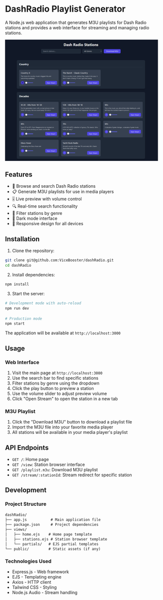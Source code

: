 # DashRadio Playlist Generator

A Node.js web application that generates M3U playlists for Dash Radio stations and provides a web interface for streaming and managing radio stations.

![DashRadio Interface](screenshots/screenshot.png)

## Features

- 🎵 Browse and search Dash Radio stations
- 📋 Generate M3U playlists for use in media players
- 🎚️ Live preview with volume control
- 🔍 Real-time search functionality
- 📑 Filter stations by genre
- 🌙 Dark mode interface
- 📱 Responsive design for all devices

## Installation

1. Clone the repository:
```bash
git clone git@github.com:ViceBooster/dashRadio.git
cd dashRadio
```

2. Install dependencies:
```bash
npm install
```

3. Start the server:
```bash
# Development mode with auto-reload
npm run dev

# Production mode
npm start
```

The application will be available at `http://localhost:3000`

## Usage

### Web Interface

1. Visit the main page at `http://localhost:3000`
2. Use the search bar to find specific stations
3. Filter stations by genre using the dropdown
4. Click the play button to preview a station
5. Use the volume slider to adjust preview volume
6. Click "Open Stream" to open the station in a new tab

### M3U Playlist

1. Click the "Download M3U" button to download a playlist file
2. Import the M3U file into your favorite media player
3. All stations will be available in your media player's playlist

## API Endpoints

- `GET /`: Home page
- `GET /view`: Station browser interface
- `GET /playlist.m3u`: Download M3U playlist
- `GET /stream/:stationId`: Stream redirect for specific station

## Development

### Project Structure

```
dashRadio/
├── app.js           # Main application file
├── package.json     # Project dependencies
├── views/          
│   ├── home.ejs    # Home page template
│   ├── stations.ejs # Station browser template
│   └── partials/   # EJS partial templates
└── public/         # Static assets (if any)
```

### Technologies Used

- Express.js - Web framework
- EJS - Templating engine
- Axios - HTTP client
- Tailwind CSS - Styling
- Node.js Audio - Stream handling